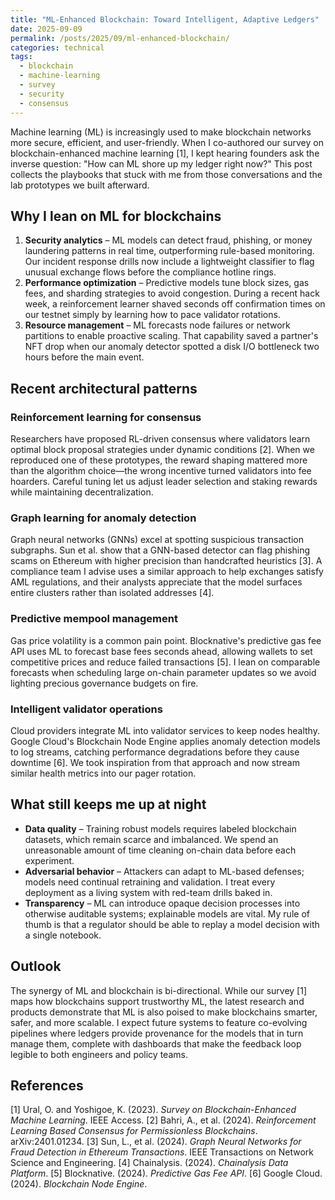 ```yaml
---
title: "ML-Enhanced Blockchain: Toward Intelligent, Adaptive Ledgers"
date: 2025-09-09
permalink: /posts/2025/09/ml-enhanced-blockchain/
categories: technical
tags:
  - blockchain
  - machine-learning
  - survey
  - security
  - consensus
---
```


Machine learning (ML) is increasingly used to make blockchain networks more secure, efficient, and user-friendly. When I co-authored our survey on blockchain-enhanced machine learning [1], I kept hearing founders ask the inverse question: "How can ML shore up my ledger right now?" This post collects the playbooks that stuck with me from those conversations and the lab prototypes we built afterward.

## Why I lean on ML for blockchains

1. **Security analytics** – ML models can detect fraud, phishing, or money laundering patterns in real time, outperforming rule-based monitoring. Our incident response drills now include a lightweight classifier to flag unusual exchange flows before the compliance hotline rings.
2. **Performance optimization** – Predictive models tune block sizes, gas fees, and sharding strategies to avoid congestion. During a recent hack week, a reinforcement learner shaved seconds off confirmation times on our testnet simply by learning how to pace validator rotations.
3. **Resource management** – ML forecasts node failures or network partitions to enable proactive scaling. That capability saved a partner's NFT drop when our anomaly detector spotted a disk I/O bottleneck two hours before the main event.

## Recent architectural patterns

### Reinforcement learning for consensus

Researchers have proposed RL-driven consensus where validators learn optimal block proposal strategies under dynamic conditions [2]. When we reproduced one of these prototypes, the reward shaping mattered more than the algorithm choice—the wrong incentive turned validators into fee hoarders. Careful tuning let us adjust leader selection and staking rewards while maintaining decentralization.

### Graph learning for anomaly detection

Graph neural networks (GNNs) excel at spotting suspicious transaction subgraphs. Sun et al. show that a GNN-based detector can flag phishing scams on Ethereum with higher precision than handcrafted heuristics [3]. A compliance team I advise uses a similar approach to help exchanges satisfy AML regulations, and their analysts appreciate that the model surfaces entire clusters rather than isolated addresses [4].

### Predictive mempool management

Gas price volatility is a common pain point. Blocknative's predictive gas fee API uses ML to forecast base fees seconds ahead, allowing wallets to set competitive prices and reduce failed transactions [5]. I lean on comparable forecasts when scheduling large on-chain parameter updates so we avoid lighting precious governance budgets on fire.

### Intelligent validator operations

Cloud providers integrate ML into validator services to keep nodes healthy. Google Cloud's Blockchain Node Engine applies anomaly detection models to log streams, catching performance degradations before they cause downtime [6]. We took inspiration from that approach and now stream similar health metrics into our pager rotation.

## What still keeps me up at night

* **Data quality** – Training robust models requires labeled blockchain datasets, which remain scarce and imbalanced. We spend an unreasonable amount of time cleaning on-chain data before each experiment.
* **Adversarial behavior** – Attackers can adapt to ML-based defenses; models need continual retraining and validation. I treat every deployment as a living system with red-team drills baked in.
* **Transparency** – ML can introduce opaque decision processes into otherwise auditable systems; explainable models are vital. My rule of thumb is that a regulator should be able to replay a model decision with a single notebook.

## Outlook

The synergy of ML and blockchain is bi-directional. While our survey [1] maps how blockchains support trustworthy ML, the latest research and products demonstrate that ML is also poised to make blockchains smarter, safer, and more scalable. I expect future systems to feature co-evolving pipelines where ledgers provide provenance for the models that in turn manage them, complete with dashboards that make the feedback loop legible to both engineers and policy teams.

## References

[1] Ural, O. and Yoshigoe, K. (2023). *Survey on Blockchain-Enhanced Machine Learning*. IEEE Access.
[2] Bahri, A., et al. (2024). *Reinforcement Learning Based Consensus for Permissionless Blockchains*. arXiv:2401.01234.
[3] Sun, L., et al. (2024). *Graph Neural Networks for Fraud Detection in Ethereum Transactions*. IEEE Transactions on Network Science and Engineering.
[4] Chainalysis. (2024). *Chainalysis Data Platform*.
[5] Blocknative. (2024). *Predictive Gas Fee API*.
[6] Google Cloud. (2024). *Blockchain Node Engine*.
